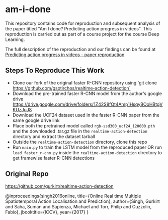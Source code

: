 # am-i-done
This repository contains code for reproduction and subsequent analysis of the paper titled "Am I done? Predicting action progress in videos". This reproduction is carried out as part of a course project for the course Deep Learning.

The full description of the reproduction and our findings can be found at [Predicting action progress in videos - paper reproduction](https://www.anishdiwan.com/post/action-progress-paper-reproduction)

## Steps To Reproduce This Work

- Clone our fork of the original faster R-CNN repository using 'git clone https://github.com/gsotirchos/realtime-action-detection`
- Download the pre-trained faster R-CNN model from the author's google drive https://drive.google.com/drive/folders/1Z42S8fQt4Amp1HsqyBOoHBtgVKUzJuJ8
- Download the UCF24 dataset used in the faster R-CNN paper from the same google drive link
- Place both the pretrained model called `rgb-ssd300_ucf24_120000.pth` and the downloaded .tar.gz file in the `realtime-action-detection` directory and extract the dataset tarball
- Outside the `realtime-action-detection` directory, clone this repo
- Run `main.py` to train the LSTM model from the reproduced paper OR run `load_faster_r-cnn.py` inside the `realtime-action-detection` directory to get framewise faster R-CNN detections



## Original Repo

https://github.com/gurkirt/realtime-action-detection

@inproceedings{singh2016online,
  title={Online Real time Multiple Spatiotemporal Action Localisation and Prediction},
  author={Singh, Gurkirt and Saha, Suman and Sapienza, Michael and Torr, Philip and Cuzzolin, Fabio},
  jbooktitle={ICCV},
  year={2017}
}
